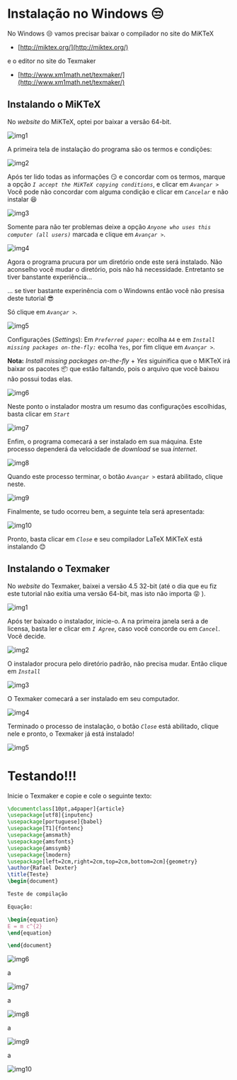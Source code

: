 # Instalação no Windows :unamused:

No Windows :unamused: vamos precisar baixar o compilador no site do MiKTeX

* [http://miktex.org/](http://miktex.org/)

e o editor no site do Texmaker

* [http://www.xm1math.net/texmaker/](http://www.xm1math.net/texmaker/)

## Instalando o MiKTeX

No *website* do MiKTeX, optei por baixar a versão 64-bit.

![img1](https://github.com/RafaelDexter/semanadafisica/blob/master/img/miktex/01.PNG)

A primeira tela de instalação do programa são os termos e condições:

![img2](https://github.com/RafaelDexter/semanadafisica/blob/master/img/miktex/02.PNG)

Após ter lido todas as informações :smirk: e concordar com os termos, marque a opção
*`I accept the MiKTeX copying conditions`*, e clicar em *`Avançar >`* Você pode não
concordar com alguma condição e clicar em *`Cancelar`* e não instalar :laughing: 

![img3](https://github.com/RafaelDexter/semanadafisica/blob/master/img/miktex/03.PNG)

Somente para não ter problemas deixe a opção *`Anyone who uses this computer (all users)`*
marcada e clique em *`Avançar >`*.

![img4](https://github.com/RafaelDexter/semanadafisica/blob/master/img/miktex/04.PNG)

Agora o programa prucura por um diretório onde este será instalado. Não aconselho
você mudar o diretório, pois não há necessidade. Entretanto se tiver banstante
experiência... 

... se tiver bastante experinência com o Windowns então você não presisa deste
tutorial :sunglasses:

Só clique em *`Avançar >`*.

![img5](https://github.com/RafaelDexter/semanadafisica/blob/master/img/miktex/05.PNG)

Configurações (*Settings*): Em *`Preferred paper:`* ecolha `A4` e em *`Install missing packages on-the-fly:`* ecolha `Yes`, por fim clique em *`Avançar >`*.

**Nota:** *Install missing packages on-the-fly* + *Yes* siguinifica que o MiKTeX
irá baixar os pacotes :package: que estão faltando, pois o arquivo que você baixou
não possui todas elas.

![img6](https://github.com/RafaelDexter/semanadafisica/blob/master/img/miktex/06.PNG)

Neste ponto o instalador mostra um resumo das configurações escolhidas, basta clicar
em *`Start`*

![img7](https://github.com/RafaelDexter/semanadafisica/blob/master/img/miktex/07.PNG)

Enfim, o programa comecará a ser instalado em sua máquina. Este processo dependerá
da velocidade de *download* se sua *internet*.

![img8](https://github.com/RafaelDexter/semanadafisica/blob/master/img/miktex/08.PNG)

Quando este processo terminar, o botão *`Avançar >`* estará abilitado, clique neste.

![img9](https://github.com/RafaelDexter/semanadafisica/blob/master/img/miktex/09.PNG)

Finalmente, se tudo ocorreu bem, a seguinte tela será apresentada:

![img10](https://github.com/RafaelDexter/semanadafisica/blob/master/img/miktex/10.PNG)

Pronto, basta clicar em *`Close`* e seu compilador LaTeX MiKTeX está instalando :blush:

## Instalando o Texmaker

No *website* do Texmaker, baixei a versão 4.5 32-bit (até o dia que eu fiz este
tutorial não exitia uma versão 64-bit, mas isto não importa :stuck_out_tongue_closed_eyes: ).

![img1](https://github.com/RafaelDexter/semanadafisica/blob/master/img/texmaker/01.PNG)

Após ter baixado o instalador, inicie-o. A na primeira janela será a de licensa,
basta ler e clicar em *`I Agree`*, caso você concorde ou em *`Cancel`*. Você decide.

![img2](https://github.com/RafaelDexter/semanadafisica/blob/master/img/texmaker/02.PNG)

O instalador procura pelo diretório padrão, não precisa mudar. Então clique em
*`Install`*

![img3](https://github.com/RafaelDexter/semanadafisica/blob/master/img/texmaker/03.PNG)

O Texmaker comecará a ser instalado em seu computador.

![img4](https://github.com/RafaelDexter/semanadafisica/blob/master/img/texmaker/04.PNG)

Terminado o processo de instalação, o botão *`Close`* está abilitado, clique nele e
pronto, o Texmaker já está instalado!

![img5](https://github.com/RafaelDexter/semanadafisica/blob/master/img/texmaker/05.PNG)

# Testando!!!

Inicie o Texmaker e copie e cole o seguinte texto:

```tex
\documentclass[10pt,a4paper]{article}
\usepackage[utf8]{inputenc}
\usepackage[portuguese]{babel}
\usepackage[T1]{fontenc}
\usepackage{amsmath}
\usepackage{amsfonts}
\usepackage{amssymb}
\usepackage{lmodern}
\usepackage[left=2cm,right=2cm,top=2cm,bottom=2cm]{geometry}
\author{Rafael Dexter}
\title{Teste}
\begin{document}

Teste de compilação

Equação:

\begin{equation}
E = m c^{2}
\end{equation}

\end{document}
```

![img6](https://github.com/RafaelDexter/semanadafisica/blob/master/img/texmaker/06.PNG)

a

![img7](https://github.com/RafaelDexter/semanadafisica/blob/master/img/texmaker/07.PNG)

a

![img8](https://github.com/RafaelDexter/semanadafisica/blob/master/img/texmaker/08.PNG)

a

![img9](https://github.com/RafaelDexter/semanadafisica/blob/master/img/texmaker/09.PNG)

a

![img10](https://github.com/RafaelDexter/semanadafisica/blob/master/img/texmaker/10.PNG)
